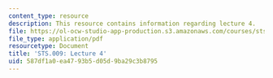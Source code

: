 ```yaml
---
content_type: resource
description: This resource contains information regarding lecture 4.
file: https://ol-ocw-studio-app-production.s3.amazonaws.com/courses/sts-009-evolution-and-society-spring-2012/587df1a0ea4793b5d05d9ba29c3b8795_MITSTS_009S12_lec4.pdf
file_type: application/pdf
resourcetype: Document
title: 'STS.009: Lecture 4'
uid: 587df1a0-ea47-93b5-d05d-9ba29c3b8795
---
```

